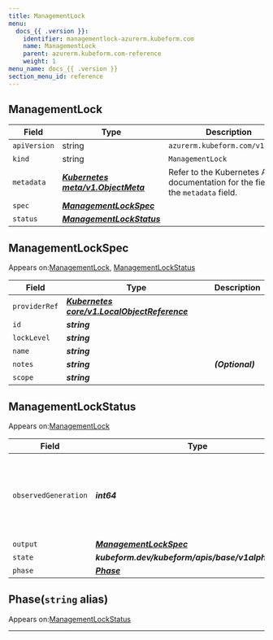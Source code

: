 ```yaml
---
title: ManagementLock
menu:
  docs_{{ .version }}:
    identifier: managementlock-azurerm.kubeform.com
    name: ManagementLock
    parent: azurerm.kubeform.com-reference
    weight: 1
menu_name: docs_{{ .version }}
section_menu_id: reference
---
```


## ManagementLock
| Field | Type | Description |
| ------ | ----- | ----------- |
| `apiVersion` | string | `azurerm.kubeform.com/v1alpha1` |
|    `kind` | string | `ManagementLock` |
| `metadata` | ***[Kubernetes meta/v1.ObjectMeta](https://kubernetes.io/docs/reference/generated/kubernetes-api/v1.13/#objectmeta-v1-meta)***|Refer to the Kubernetes API documentation for the fields of the `metadata` field.|
| `spec` | ***[ManagementLockSpec](#managementlockspec)***||
| `status` | ***[ManagementLockStatus](#managementlockstatus)***||
## ManagementLockSpec

Appears on:[ManagementLock](#managementlock), [ManagementLockStatus](#managementlockstatus)

| Field | Type | Description |
| ------ | ----- | ----------- |
| `providerRef` | ***[Kubernetes core/v1.LocalObjectReference](https://kubernetes.io/docs/reference/generated/kubernetes-api/v1.13/#localobjectreference-v1-core)***||
| `id` | ***string***||
| `lockLevel` | ***string***||
| `name` | ***string***||
| `notes` | ***string***| ***(Optional)*** |
| `scope` | ***string***||
## ManagementLockStatus

Appears on:[ManagementLock](#managementlock)

| Field | Type | Description |
| ------ | ----- | ----------- |
| `observedGeneration` | ***int64***| ***(Optional)*** Resource generation, which is updated on mutation by the API Server.|
| `output` | ***[ManagementLockSpec](#managementlockspec)***| ***(Optional)*** |
| `state` | ***kubeform.dev/kubeform/apis/base/v1alpha1.State***| ***(Optional)*** |
| `phase` | ***[Phase](#phase)***| ***(Optional)*** |
## Phase(`string` alias)

Appears on:[ManagementLockStatus](#managementlockstatus)

---
